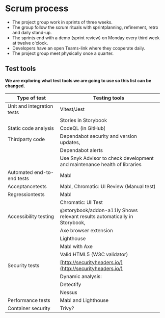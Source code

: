 # Scrum process 
- The project group work in sprints of three weeks.
- The group follow the scrum rituals with sprintplanning, refinement, retro and daily stand-up.
- The sprints end with a demo (sprint review) on Monday every third week at twelve o'clock.
- Developers have an open Teams-link where they cooperate daily.
- The project group meet physically once a quarter.
## Test tools
**We are exploring what test tools we are going to use so this list can be changed.**

| Type of test | Testing tools |
| --- | ----------- |
|Unit and integration tests | Vitest/Jest |
| |Stories in Storybook |
|Static code analysis | CodeQL (in GitHub) |
| Thirdparty code | Dependabot security and version updates,  |
| | Dependabot alerts |
|  | Use Snyk Advisor to check development and maintenance health of libraries |
| Automated end-to-end tests | Mabl|
| Acceptancetests | Mabl, Chromatic: UI Review (Manual test) |
| Regressiontests  | Mabl  |
| |Chromatic: UI Test |
| Accessibility testing |  @storybook/addon-a11ly    Shows relevant results automatically in Storybook,  | 
|  | Axe browser extension |
| |Lighthouse|
| |Mabl with Axe| 
| |Valid HTML5 (W3C validator)  |
| Security tests | [http://securityheaders.io/](http://securityheaders.io/)|
| |Dynamic analysis:  |
| |Detectify | 
| |Nessus  |
| Performance tests | Mabl and Lighthouse |
| Container security | Trivy? |
